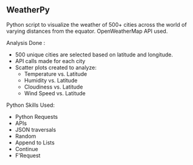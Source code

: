## WeatherPy

Python script to visualize the weather of 500+ cities across the world of varying distances from the equator. OpenWeatherMap API used.

Analysis Done :
  * 500 unique cities are selected  based on latitude and longitude.
  * API calls made for each city
  * Scatter plots created to analyze:
     * Temperature vs. Latitude
     * Humidity vs. Latitude
     * Cloudiness vs. Latitude
     * Wind Speed vs. Latitude


Python Skills Used:
  * Python Requests
  * APIs
  * JSON traversals
  * Random
  * Append to Lists
  * Continue
  * F’Request


